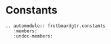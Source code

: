 # Constants

```{eval-rst}
.. automodule:: fretboardgtr.constants
   :members:
   :undoc-members:
```
